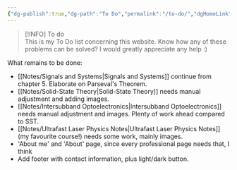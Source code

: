 ```yaml
---
{"dg-publish":true,"dg-path":"To Do","permalink":"/to-do/","dgHomeLink":"true","updated":"2025-01-20T17:00:50.000+01:00"}
---
```


> [!INFO] To do  
> This is my To Do list concerning this website. Know how any of these problems can be solved? I would greatly appreciate any help :)

What remains to be done:
- [[Notes/Signals and Systems\|Signals and Systems]] continue from chapter 5. Elaborate on Parseval's Theorem.
- [[Notes/Solid-State Theory\|Solid-State Theory]] needs manual adjustment and adding images.
- [[Notes/Intersubband Optoelectronics\|Intersubband Optoelectronics]] needs manual adjustment and images. Plenty of work ahead compared to SST.
- [[Notes/Ultrafast Laser Physics Notes\|Ultrafast Laser Physics Notes]] (my favourite course!) needs some work, mainly images.
- 'About me' and 'About' page, since every professional page needs that, I think
- Add footer with contact information, plus light/dark button.